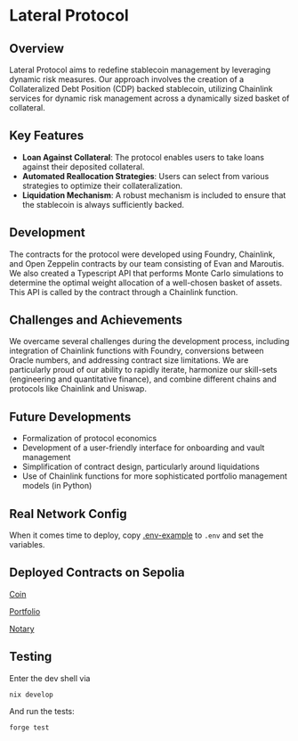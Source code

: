 # Lateral Protocol

## Overview

Lateral Protocol aims to redefine stablecoin management by leveraging dynamic risk measures. Our approach involves the creation of a Collateralized Debt Position (CDP) backed stablecoin, utilizing Chainlink services for dynamic risk management across a dynamically sized basket of collateral.

## Key Features

- **Loan Against Collateral**: The protocol enables users to take loans against their deposited collateral.
- **Automated Reallocation Strategies**: Users can select from various strategies to optimize their collateralization.
- **Liquidation Mechanism**: A robust mechanism is included to ensure that the stablecoin is always sufficiently backed.

## Development

The contracts for the protocol were developed using Foundry, Chainlink, and Open Zeppelin contracts by our team consisting of Evan and Maroutis. We also created a Typescript API that performs Monte Carlo simulations to determine the optimal weight allocation of a well-chosen basket of assets. This API is called by the contract through a Chainlink function.

## Challenges and Achievements

We overcame several challenges during the development process, including integration of Chainlink functions with Foundry, conversions between Oracle numbers, and addressing contract size limitations. We are particularly proud of our ability to rapidly iterate, harmonize our skill-sets (engineering and quantitative finance), and combine different chains and protocols like Chainlink and Uniswap.

## Future Developments

- Formalization of protocol economics
- Development of a user-friendly interface for onboarding and vault management
- Simplification of contract design, particularly around liquidations
- Use of Chainlink functions for more sophisticated portfolio management models (in Python)

## Real Network Config

When it comes time to deploy, copy [.env-example](.env-example) to `.env` and set the variables.

## Deployed Contracts on Sepolia

[Coin](https://sepolia.etherscan.io/address/0xC63497c9fE8D26A741f01a24A87f009E07784e38)

[Portfolio](https://sepolia.etherscan.io/address/0xda10Af5f057D3894AE2c355BdFDDcB71E132E426)

[Notary](https://sepolia.etherscan.io/address/0xDD4407B51DA65832c15D78e2283D2Dd2Eb4F00D7)

## Testing

Enter the dev shell via

```
nix develop
```

And run the tests:

```
forge test
```
